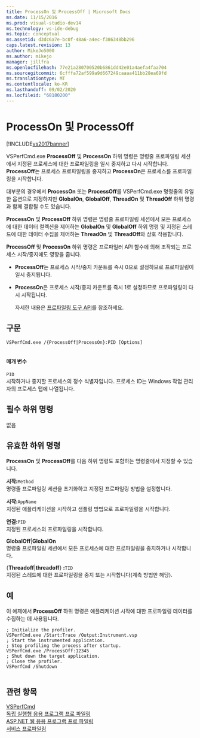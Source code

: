 ```yaml
---
title: ProcessOn 및 ProcessOff | Microsoft Docs
ms.date: 11/15/2016
ms.prod: visual-studio-dev14
ms.technology: vs-ide-debug
ms.topic: conceptual
ms.assetid: d3dc6a7e-bc0f-48a6-a4ec-f386348bb296
caps.latest.revision: 13
author: MikeJo5000
ms.author: mikejo
manager: jillfra
ms.openlocfilehash: 77e21a280700520b6861dd42e01a4aefa4faa704
ms.sourcegitcommit: 6cfffa72af599a9d667249caaaa411bb28ea69fd
ms.translationtype: MT
ms.contentlocale: ko-KR
ms.lasthandoff: 09/02/2020
ms.locfileid: "68180200"
---
```

# <a name="processon-and-processoff"></a>ProcessOn 및 ProcessOff
[!INCLUDE[vs2017banner](../includes/vs2017banner.md)]

VSPerfCmd.exe **ProcessOff** 및 **ProcessOn** 하위 명령은 명령줄 프로파일링 세션에서 지정된 프로세스에 대한 프로파일링을 일시 중지하고 다시 시작합니다. **ProcessOff**는 프로세스 프로파일링을 중지하고 **ProcessOn**은 프로세스를 프로파일링을 시작합니다.  
  
 대부분의 경우에서 **ProcessOn** 또는 **ProcessOff**를 VSPerfCmd.exe 명령줄의 유일한 옵션으로 지정하지만 **GlobalOn**, **GlobalOff**, **ThreadOn** 및 **ThreadOff** 하위 명령과 함께 결합될 수도 있습니다.  
  
 **ProcessOn** 및 **ProcessOff** 하위 명령은 명령줄 프로파일링 세션에서 모든 프로세스에 대한 데이터 컬렉션을 제어하는 **GlobalOn** 및 **GlobalOff** 하위 명령 및 지정된 스레드에 대한 데이터 수집을 제어하는 **ThreadOn** 및 **ThreadOff**와 상호 작용합니다.  
  
 **ProcessOff** 및 **ProcessOn** 하위 명령은 프로파일러 API 함수에 의해 조작되는 프로세스 시작/중지에도 영향을 줍니다.  
  
- **ProcessOff**는 프로세스 시작/중지 카운트를 즉시 0으로 설정하므로 프로파일링이 일시 중지됩니다.  
  
- **ProcessOn**은 프로세스 시작/중지 카운트를 즉시 1로 설정하므로 프로파일링이 다시 시작됩니다.  
  
  자세한 내용은 [프로파일링 도구 API](../profiling/profiling-tools-apis.md)를 참조하세요.  
  
## <a name="syntax"></a>구문  
  
```  
VSPerfCmd.exe /{ProcessOff|ProcessOn}:PID [Options]  
  
```  
  
#### <a name="parameters"></a>매개 변수  
 `PID`  
 시작하거나 중지할 프로세스의 정수 식별자입니다. 프로세스 ID는 Windows 작업 관리자의 프로세스 탭에 나열됩니다.  
  
## <a name="required-subcommands"></a>필수 하위 명령  
 없음  
  
## <a name="valid-subcommands"></a>유효한 하위 명령  
 **ProcessOn** 및 **ProcessOff**를 다음 하위 명령도 포함하는 명령줄에서 지정할 수 있습니다.  
  
 **시작:**`Method`  
 명령줄 프로파일링 세션을 초기화하고 지정된 프로파일링 방법을 설정합니다.  
  
 **시작:**`AppName`  
 지정된 애플리케이션을 시작하고 샘플링 방법으로 프로파일링을 시작합니다.  
  
 **연결:**`PID`  
 지정된 프로세스의 프로파일링을 시작합니다.  
  
 **GlobalOff**&#124;**GlobalOn**  
 명령줄 프로파일링 세션에서 모든 프로세스에 대한 프로파일링을 중지하거나 시작합니다.  
  
 {**Threadoff**&#124;**threadoff**} **:**`TID`  
 지정된 스레드에 대한 프로파일링을 중지 또는 시작합니다(계측 방법만 해당).  
  
## <a name="example"></a>예  
 이 예제에서 **ProcessOff** 하위 명령은 애플리케이션 시작에 대한 프로파일링 데이터를 수집하는 데 사용됩니다.  
  
```  
; Initialize the profiler.  
VSPerfCmd.exe /Start:Trace /Output:Instrument.vsp   
; Start the instrumented application.  
; Stop profiling the process after startup.  
VSPerfCmd.exe /ProcessOff:12345  
; Shut down the target application.  
; Close the profiler.  
VSPerfCmd /Shutdown  
  
```  
  
## <a name="see-also"></a>관련 항목  
 [VSPerfCmd](../profiling/vsperfcmd.md)   
 [독립 실행형 응용 프로그램 프로 파일링](../profiling/command-line-profiling-of-stand-alone-applications.md)   
 [ASP.NET 웹 응용 프로그램 프로 파일링](../profiling/command-line-profiling-of-aspnet-web-applications.md)   
 [서비스 프로파일링](../profiling/command-line-profiling-of-services.md)
